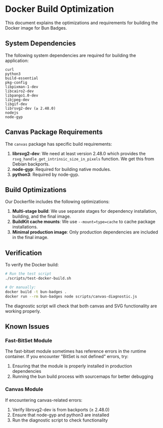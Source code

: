 # Docker Build Optimization

This document explains the optimizations and requirements for building the Docker image for Bun Badges.

## System Dependencies

The following system dependencies are required for building the application:

```
curl
python3
build-essential
pkg-config
libpixman-1-dev
libcairo2-dev
libpango1.0-dev
libjpeg-dev
libgif-dev
librsvg2-dev (≥ 2.48.0)
nodejs
node-gyp
```

## Canvas Package Requirements

The `canvas` package has specific build requirements:

1. **librsvg2-dev**: We need at least version 2.48.0 which provides the `rsvg_handle_get_intrinsic_size_in_pixels` function. We get this from Debian backports.
2. **node-gyp**: Required for building native modules.
3. **python3**: Required by node-gyp.

## Build Optimizations

Our Dockerfile includes the following optimizations:

1. **Multi-stage build**: We use separate stages for dependency installation, building, and the final image.
2. **BuildKit cache mounts**: We use `--mount=type=cache` to cache package installations.
3. **Minimal production image**: Only production dependencies are included in the final image.

## Verification

To verify the Docker build:

```bash
# Run the test script
./scripts/test-docker-build.sh

# Or manually:
docker build -t bun-badges .
docker run --rm bun-badges node scripts/canvas-diagnostic.js
```

The diagnostic script will check that both canvas and SVG functionality are working properly.

## Known Issues

### Fast-BitSet Module

The fast-bitset module sometimes has reference errors in the runtime container. If you encounter "BitSet is not defined" errors, try:

1. Ensuring that the module is properly installed in production dependencies
2. Running the bun build process with sourcemaps for better debugging

### Canvas Module

If encountering canvas-related errors:

1. Verify librsvg2-dev is from backports (≥ 2.48.0)
2. Ensure that node-gyp and python3 are installed
3. Run the diagnostic script to check functionality 